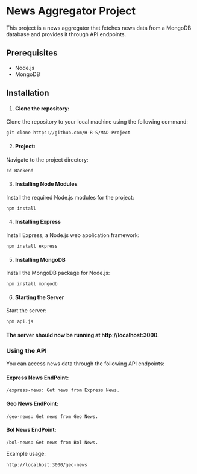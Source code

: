 # News Aggregator Project

This project is a news aggregator that fetches news data from a MongoDB database and provides it through API endpoints.

## Prerequisites

- Node.js
- MongoDB

## Installation

1. #### Clone the repository:
Clone the repository to your local machine using the following command:
```
git clone https://github.com/H-R-S/MAD-Project
```

2. #### Project:
Navigate to the project directory:
```
cd Backend
```

3. #### Installing Node Modules
Install the required Node.js modules for the project:
```
npm install
```

4. #### Installing Express
Install Express, a Node.js web application framework:
```
npm install express
```

5. #### Installing MongoDB
Install the MongoDB package for Node.js:
```
npm install mongodb
```

6. #### Starting the Server
Start the server:
```
npm api.js
```

#### The server should now be running at http://localhost:3000.

### Using the API
You can access news data through the following API endpoints:

#### Express News EndPoint:
```
/express-news: Get news from Express News.
```

#### Geo News EndPoint:
```
/geo-news: Get news from Geo News.
```

#### Bol News EndPoint:
```
/bol-news: Get news from Bol News.
```

Example usage:
```
http://localhost:3000/geo-news
```